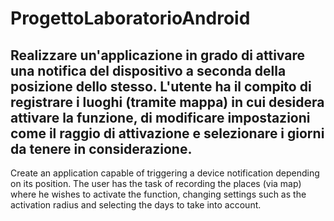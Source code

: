 # ProgettoLaboratorioAndroid
Realizzare un'applicazione in grado di attivare una notifica del dispositivo a seconda della posizione dello stesso. L'utente ha il compito di registrare i luoghi (tramite mappa) in cui desidera attivare la funzione, di modificare impostazioni come il raggio di attivazione e selezionare i giorni da tenere in considerazione.
-----------------------------------------------------------------------------------------------------------------------------------------------------------------------------------------------------------------
Create an application capable of triggering a device notification depending on its position. The user has the task of recording the places (via map) where he wishes to activate the function, changing settings such as the activation radius and selecting the days to take into account.
